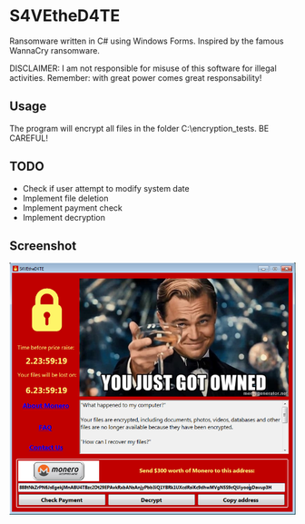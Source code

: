 # S4VEtheD4TE
Ransomware written in C# using Windows Forms. Inspired by the famous WannaCry ransomware.

DISCLAIMER: I am not responsible for misuse of this software for illegal activities. Remember: with great power comes great responsability!

## Usage

The program will encrypt all files in the folder C:\encryption_tests. BE CAREFUL!

## TODO

 - Check if user attempt to modify system date
 - Implement file deletion
 - Implement payment check
 - Implement decryption

## Screenshot

![alt text](screenshot.png)
